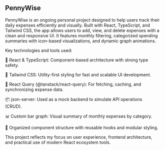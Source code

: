 ## PennyWise
PennyWise is an ongoing personal project designed to help users track their daily expenses efficiently and visually. Built with React, TypeScript, and Tailwind CSS, the app allows users to add, view, and delete expenses with a clean and responsive UI. It features monthly filtering, categorized spending summaries with icon-based visualizations, and dynamic graph animations.

Key technologies and tools used:

🧠 React & TypeScript: Component-based architecture with strong type safety.

🎨 Tailwind CSS: Utility-first styling for fast and scalable UI development.

🔄 React Query (@tanstack/react-query): For fetching, caching, and synchronizing expense data.

📦 json-server: Used as a mock backend to simulate API operations (CRUD).

📊 Custom bar graph: Visual summary of monthly expenses by category.

📁 Organized component structure with reusable hooks and modular styling.

This project reflects my focus on user experience, frontend architecture, and practical use of modern React ecosystem tools.



